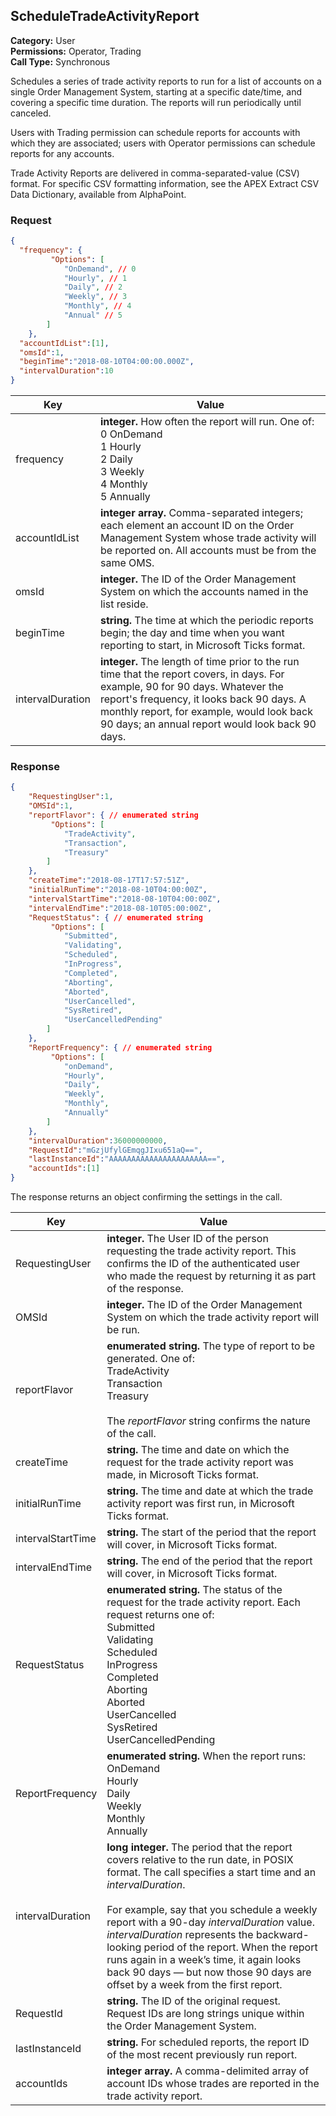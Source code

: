 ## ScheduleTradeActivityReport

**Category:** User<br />
**Permissions:** Operator, Trading<br />
**Call Type:** Synchronous

Schedules a series of trade activity reports to run for a list of accounts on a single Order Management System, starting at a specific date/time, and covering a specific time duration. The reports will run periodically until canceled.

Users with Trading permission can schedule reports for accounts with which they are associated; users with Operator permissions can schedule reports for any accounts.

Trade Activity Reports are delivered in comma-separated-value (CSV) format. For specific CSV formatting information, see the APEX Extract CSV Data Dictionary, available from AlphaPoint.

### Request

```json
{
  "frequency": {
		 "Options": [
            "OnDemand", // 0 
			"Hourly", // 1
			"Daily", // 2
			"Weekly", // 3
			"Monthly", // 4
			"Annual" // 5
		] 
	},
  "accountIdList":[1],
  "omsId":1,
  "beginTime":"2018-08-10T04:00:00.000Z",
  "intervalDuration":10
}
```

| Key              | Value                                                        |
| ---------------- | ------------------------------------------------------------ |
| frequency        | **integer.** How often the report will run. One of:<br />0 OnDemand<br />1 Hourly<br />2 Daily<br />3 Weekly<br />4 Monthly<br />5 Annually |
| accountIdList    | **integer array.** Comma-separated integers; each element an account ID on the Order Management System whose trade activity will be reported on. All accounts must be from the same OMS. |
| omsId            | **integer.** The ID of the Order Management System on which the accounts named in the list reside. |
| beginTime        | **string.** The time at which the periodic reports begin; the day and time when you want reporting to start, in Microsoft Ticks format. |
| intervalDuration | **integer.** The length of time prior to the run time that the report covers, in days. For example, 90 for 90 days. Whatever the report's frequency, it looks back 90 days. A monthly report, for example, would look back 90 days; an annual report would look back 90 days. |

### Response

```json
{
	"RequestingUser":1,
	"OMSId":1,
	"reportFlavor": { // enumerated string
		 "Options": [
			"TradeActivity",
			"Transaction",
			"Treasury"
		] 
	},
	"createTime":"2018-08-17T17:57:51Z",
	"initialRunTime":"2018-08-10T04:00:00Z",
	"intervalStartTime":"2018-08-10T04:00:00Z",
	"intervalEndTime":"2018-08-10T05:00:00Z",
	"RequestStatus": { // enumerated string
		 "Options": [
			"Submitted",
			"Validating",
			"Scheduled",
			"InProgress",
			"Completed",
			"Aborting",
			"Aborted",
			"UserCancelled",
			"SysRetired",
			"UserCancelledPending"
		] 
	},
	"ReportFrequency": { // enumerated string
		 "Options": [
			"onDemand",
			"Hourly",
			"Daily",
			"Weekly",
			"Monthly",
			"Annually"
		] 
	},
	"intervalDuration":36000000000,
	"RequestId":"mGzjUfylGEmqgJIxu651aQ==",
	"lastInstanceId":"AAAAAAAAAAAAAAAAAAAAAA==",
	"accountIds":[1]
}

```
The response returns an object confirming the settings in the call.


| Key               | Value                                                        |
| ----------------- | ------------------------------------------------------------ |
| RequestingUser    | **integer.** The User ID of the person requesting the trade activity report. This confirms the ID of the authenticated user who made the request by returning it as part of the response. |
| OMSId             | **integer.** The ID of the Order Management System on which the trade activity report will be run. |
| reportFlavor      | **enumerated string.** The type of report to be generated. One of:<br />TradeActivity<br />Transaction<br />Treasury<br /><br />The *reportFlavor* string confirms the nature of the call. |
| createTime        | **string.** The time and date on which the request for the trade activity report was made, in Microsoft Ticks format. |
| initialRunTime    | **string.**  The time and date at which the trade activity report was first run, in Microsoft Ticks format. |
| intervalStartTime | **string.** The start of the period that the report will cover, in Microsoft Ticks format. |
| intervalEndTime   | **string.** The end of the period that the report will cover, in Microsoft Ticks format. |
| RequestStatus     | **enumerated string.** The status of the request for the trade activity report. Each request returns one of:<br />Submitted<br />Validating<br />Scheduled<br />InProgress<br />Completed<br />Aborting<br />Aborted<br />UserCancelled<br />SysRetired<br />UserCancelledPending |
| ReportFrequency   | **enumerated string.** When the report runs:<br />OnDemand<br />Hourly<br />Daily<br />Weekly<br />Monthly<br />Annually |
| intervalDuration  | **long integer.** The period that the report covers relative to the run date, in POSIX format. The call specifies a start time and an *intervalDuration*.<br /><br />For example, say that you schedule a weekly report with a 90-day *intervalDuration* value. *intervalDuration* represents the backward-looking period of the report. When the report runs again in a week’s time, it again looks back 90 days — but now those 90 days are offset by a week from the first report. |
| RequestId         | **string.** The ID of the original request. Request IDs are long strings unique within the Order Management System. |
| lastInstanceId    | **string.** For scheduled reports, the report ID of the most recent previously run report. |
| accountIds        | **integer array.** A comma-delimited array of account IDs whose trades are reported in the trade activity report. |




